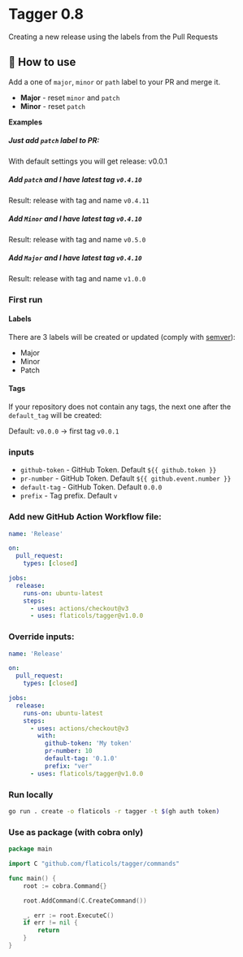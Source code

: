 # Tagger 0.8

Creating a new release using the labels from the Pull Requests

## 🚀 How to use

Add a one of `major`, `minor` or `path` label to your PR and merge it.

-  **Major** - reset `minor` and `patch`
-  **Minor** - reset `patch`

**Examples**

##### Just add `patch` label to PR:
  With default settings you will get release: v0.0.1

##### Add `patch` and I have latest tag `v0.4.10`
  Result: release with tag and name `v0.4.11`

##### Add `Minor` and I have latest tag `v0.4.10`
  Result: release with tag and name `v0.5.0`

##### Add `Major` and I have latest tag `v0.4.10`
  Result: release with tag and name `v1.0.0`


### First run

#### Labels

There are 3 labels will be created or updated (comply with [semver](https://semver.org)):

  - Major
  - Minor
  - Patch

#### Tags

If your repository does not contain any tags, the next one after the `default_tag` will be created:

Default: `v0.0.0` -> first tag `v0.0.1`

### inputs

 - `github-token` - GitHub Token. Default `${{ github.token }}`
 - `pr-number` - GitHub Token. Default `${{ github.event.number }}`
 - `default-tag` - GitHub Token. Default `0.0.0`
 - `prefix` - Tag prefix. Default `v`

### Add new GitHub Action Workflow file:

```yaml
name: 'Release'

on:
  pull_request:
    types: [closed]

jobs:
  release:
    runs-on: ubuntu-latest
    steps:
      - uses: actions/checkout@v3
      - uses: flaticols/tagger@v1.0.0
```

### Override inputs:

```yaml
name: 'Release'

on:
  pull_request:
    types: [closed]

jobs:
  release:
    runs-on: ubuntu-latest
    steps:
      - uses: actions/checkout@v3
        with:
          github-token: 'My token'
          pr-number: 10
          default-tag: '0.1.0'
          prefix: "ver"
      - uses: flaticols/tagger@v1.0.0
```

### Run locally

```bash
go run . create -o flaticols -r tagger -t $(gh auth token)
```

### Use as package (with cobra only)

```go
package main

import C "github.com/flaticols/tagger/commands"

func main() {
	root := cobra.Command{}

	root.AddCommand(C.CreateCommand())

	_, err := root.ExecuteC()
	if err != nil {
		return
	}
}

```
